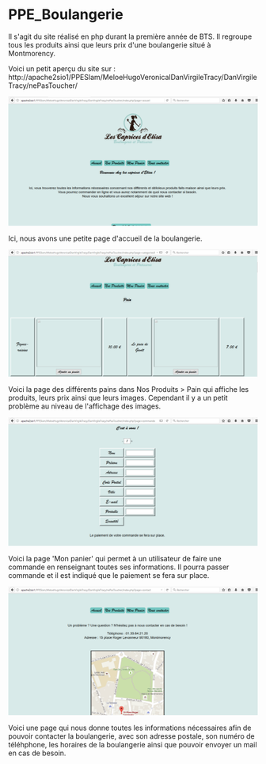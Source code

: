 # PPE_Boulangerie #

Il s'agit du site réalisé en php durant la première année de BTS. Il regroupe tous les produits ainsi que leurs prix d'une boulangerie situé à Montmorency.

Voici un petit aperçu du site sur : http://apache2sio1/PPESlam/MeloeHugoVeronicalDanVirgileTracy/DanVirgileTracy/nePasToucher/

![PPE1_1.png](https://github.com/TracyDSilva/PPE_Boulangerie/blob/master/PPE1_1.PNG)

Ici, nous avons une petite page d'accueil de la boulangerie.

![PPE1_2.png](https://github.com/TracyDSilva/PPE_Boulangerie/blob/master/PPE1_2.PNG)

Voici la page des différents pains dans Nos Produits > Pain qui affiche les produits, leurs prix ainsi que leurs images. Cependant il y a un petit problème au niveau de l'affichage des images.

![PPE1_3.png](https://github.com/TracyDSilva/PPE_Boulangerie/blob/master/PPE1_3.PNG)

Voici la page 'Mon panier' qui permet à un utilisateur de faire une commande en renseignant toutes ses informations. Il pourra passer commande et il est indiqué que le paiement se fera sur place.

![PPE1_4.png](https://github.com/TracyDSilva/PPE_Boulangerie/blob/master/PPE1_4.PNG)

Voici une page qui nous donne toutes les informations nécessaires afin de pouvoir contacter la boulangerie, avec son adresse postale, son numéro de téléhphone, les horaires de la boulangerie ainsi que pouvoir envoyer un mail en cas de besoin.
